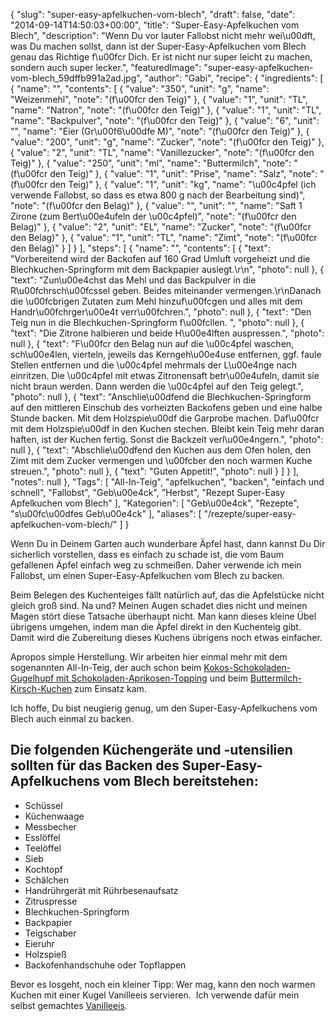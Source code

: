 {
    "slug": "super-easy-apfelkuchen-vom-blech",
    "draft": false,
    "date": "2014-09-14T14:50:03+00:00",
    "title": "Super-Easy-Apfelkuchen vom Blech",
    "description": "Wenn Du vor lauter Fallobst nicht mehr wei\u00dft, was Du machen sollst, dann ist der Super-Easy-Apfelkuchen vom Blech genau das Richtige f\u00fcr Dich. Er ist nicht nur super leicht zu machen, sondern auch super lecker.",
    "featuredImage": "super-easy-apfelkuchen-vom-blech_59dffb991a2ad.jpg",
    "author": "Gabi",
    "recipe": {
        "ingredients": [
            {
                "name": "",
                "contents": [
                    {
                        "value": "350",
                        "unit": "g",
                        "name": "Weizenmehl",
                        "note": "(f\u00fcr den Teig)"
                    },
                    {
                        "value": "1",
                        "unit": "TL",
                        "name": "Natron",
                        "note": "(f\u00fcr den Teig)"
                    },
                    {
                        "value": "1",
                        "unit": "TL",
                        "name": "Backpulver",
                        "note": "(f\u00fcr den Teig)"
                    },
                    {
                        "value": "6",
                        "unit": "",
                        "name": "Eier (Gr\u00f6\u00dfe M)",
                        "note": "(f\u00fcr den Teig)"
                    },
                    {
                        "value": "200",
                        "unit": "g",
                        "name": "Zucker",
                        "note": "(f\u00fcr den Teig)"
                    },
                    {
                        "value": "2",
                        "unit": "TL",
                        "name": "Vanillezucker",
                        "note": "(f\u00fcr den Teig)"
                    },
                    {
                        "value": "250",
                        "unit": "ml",
                        "name": "Buttermilch",
                        "note": "(f\u00fcr den Teig)"
                    },
                    {
                        "value": "1",
                        "unit": "Prise",
                        "name": "Salz",
                        "note": "(f\u00fcr den Teig)"
                    },
                    {
                        "value": "1",
                        "unit": "kg",
                        "name": "\u00c4pfel (ich verwende Fallobst, so dass es etwa 800 g nach der Bearbeitung sind)",
                        "note": "(f\u00fcr den Belag)"
                    },
                    {
                        "value": "",
                        "unit": "",
                        "name": "Saft 1 Zirone (zum Bert\u00e4ufeln der \u00c4pfel)",
                        "note": "(f\u00fcr den Belag)"
                    },
                    {
                        "value": "2",
                        "unit": "EL",
                        "name": "Zucker",
                        "note": "(f\u00fcr den Belag)"
                    },
                    {
                        "value": "1",
                        "unit": "TL",
                        "name": "Zimt",
                        "note": "(f\u00fcr den Belag)"
                    }
                ]
            }
        ],
        "steps": [
            {
                "name": "",
                "contents": [
                    {
                        "text": "Vorbereitend wird der Backofen auf 160 Grad Umluft vorgeheizt und die Blechkuchen-Springform mit dem Backpapier auslegt.\r\n",
                        "photo": null
                    },
                    {
                        "text": "Zun\u00e4chst das Mehl und das Backpulver in die R\u00fchrsch\u00fcssel geben. Beides miteinander vermengen.\r\nDanach die \u00fcbrigen Zutaten zum Mehl hinzuf\u00fcgen und alles mit dem Handr\u00fchrger\u00e4t verr\u00fchren.",
                        "photo": null
                    },
                    {
                        "text": "Den Teig nun in die Blechkuchen-Springform f\u00fcllen. ",
                        "photo": null
                    },
                    {
                        "text": "Die Zitrone halbieren und beide H\u00e4lften auspressen.",
                        "photo": null
                    },
                    {
                        "text": "F\u00fcr den Belag nun auf die \u00c4pfel waschen, sch\u00e4len, vierteln, jeweils das Kerngeh\u00e4use entfernen, ggf. faule Stellen entfernen und die \u00c4pfel mehrmals der L\u00e4nge nach einritzen. Die \u00c4pfel mit etwas Zitronensaft betr\u00e4ufeln, damit sie nicht braun werden. Dann werden die \u00c4pfel auf den Teig gelegt.",
                        "photo": null
                    },
                    {
                        "text": "Anschlie\u00dfend die Blechkuchen-Springform auf den mittleren Einschub des vorheizten Backofens geben und eine halbe Stunde backen. Mit dem Holzspie\u00df die Garprobe machen. Daf\u00fcr mit dem Holzspie\u00df in den Kuchen stechen. Bleibt kein Teig mehr daran haften, ist der Kuchen fertig. Sonst die Backzeit verl\u00e4ngern.",
                        "photo": null
                    },
                    {
                        "text": "Abschlie\u00dfend den Kuchen aus dem Ofen holen, den Zimt mit dem Zucker vermengen und \u00fcber den noch warmen Kuche streuen.",
                        "photo": null
                    },
                    {
                        "text": "Guten Appetit!",
                        "photo": null
                    }
                ]
            }
        ],
        "notes": null
    },
    "Tags": [
        "All-In-Teig",
        "apfelkuchen",
        "backen",
        "einfach und schnell",
        "Fallobst",
        "Geb\u00e4ck",
        "Herbst",
        "Rezept Super-Easy Apfelkuchen vom Blech"
    ],
    "Kategorien": [
        "Geb\u00e4ck",
        "Rezepte",
        "s\u00fc\u00dfes Geb\u00e4ck"
    ],
    "aliases": [
        "\/rezepte\/super-easy-apfelkuchen-vom-blech\/"
    ]
}

Wenn Du in Deinem Garten auch wunderbare Äpfel hast, dann kannst Du Dir sicherlich vorstellen, dass es einfach zu schade ist, die vom Baum gefallenen Äpfel einfach weg zu schmeißen. Daher verwende ich mein Fallobst, um einen Super-Easy-Apfelkuchen vom Blech zu backen.

Beim Belegen des Kuchenteiges fällt natürlich auf, das die Apfelstücke nicht gleich groß sind. Na und? Meinen Augen schadet dies nicht und meinen Magen stört diese Tatsache überhaupt nicht. Man kann dieses kleine Übel übrigens umgehen, indem man die Äpfel direkt in den Kuchenteig gibt. Damit wird die Zubereitung dieses Kuchens übrigens noch etwas einfacher.

Apropos simple Herstellung. Wir arbeiten hier einmal mehr mit dem sogenannten All-In-Teig, der auch schon beim [Kokos-Schokoladen-Gugelhupf mit Schokoladen-Aprikosen-Topping][1] und beim [Buttermilch-Kirsch-Kuchen][2] zum Einsatz kam.

Ich hoffe, Du bist neugierig genug, um den Super-Easy-Apfelkuchens vom Blech auch einmal zu backen.

## 

## Die folgenden Küchengeräte und -utensilien sollten für das Backen des Super-Easy-Apfelkuchens vom Blech bereitstehen:

 * Schüssel
 * Küchenwaage
 * Messbecher
 * Esslöffel
 * Teelöffel
 * Sieb
 * Kochtopf
 * Schälchen
 * Handrührgerät mit Rührbesenaufsatz
 * Zitruspresse
 * Blechkuchen-Springform
 * Backpapier
 * Teigschaber
 * Eieruhr
 * Holzspieß
 * Backofenhandschuhe oder Topflappen

 

Bevor es losgeht, noch ein kleiner Tipp: Wer mag, kann den noch warmen Kuchen mit einer Kugel Vanilleeis servieren.  Ich verwende dafür mein selbst gemachtes [Vanilleeis][3].





 [1]: https://kochfokus.de/rezepte/kokos-gugelhupf-mit-schokoladen-aprikosen-topping/ "Kokos Gugelhupf mit Schokoladen-Aprikosen-Topping"
 [2]: https://kochfokus.de/rezepte/buttermilch-kirsch-kuchen/ "Buttermilch-Kirsch-Kuchen"
 [3]: https://kochfokus.de/rezepte/vanilleeis-selbst-gemacht/